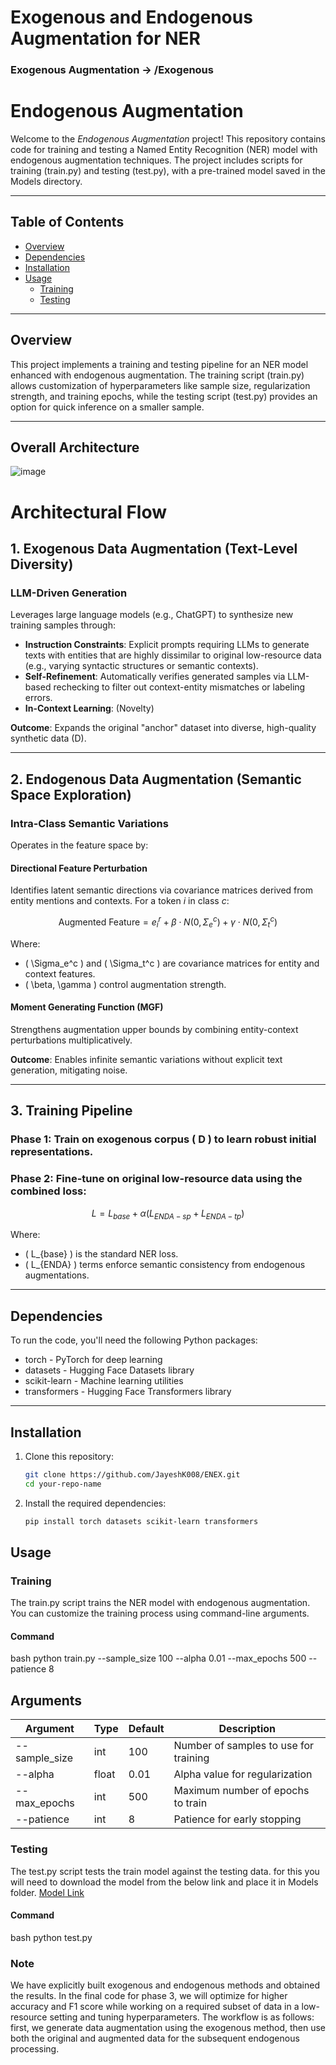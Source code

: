 # Exogenous and Endogenous Augmentation for NER
### Exogenous Augmentation -> /Exogenous

# Endogenous Augmentation

Welcome to the *Endogenous Augmentation* project! This repository contains code for training and testing a Named Entity Recognition (NER) model with endogenous augmentation techniques. The project includes scripts for training (train.py) and testing (test.py), with a pre-trained model saved in the Models directory.

---

## Table of Contents
- [Overview](#overview)
- [Dependencies](#dependencies)
- [Installation](#installation)
- [Usage](#usage)
  - [Training](#training)
  - [Testing](#testing)

---

## Overview
This project implements a training and testing pipeline for an NER model enhanced with endogenous augmentation. The training script (train.py) allows customization of hyperparameters like sample size, regularization strength, and training epochs, while the testing script (test.py) provides an option for quick inference on a smaller sample.

---

## Overall Architecture
![image](https://github.com/user-attachments/assets/d09047ee-089d-4633-8ab4-844d972c17af)

# Architectural Flow

## 1. Exogenous Data Augmentation (Text-Level Diversity)

### LLM-Driven Generation
Leverages large language models (e.g., ChatGPT) to synthesize new training samples through:

- **Instruction Constraints**: Explicit prompts requiring LLMs to generate texts with entities that are highly dissimilar to original low-resource data (e.g., varying syntactic structures or semantic contexts).
- **Self-Refinement**: Automatically verifies generated samples via LLM-based rechecking to filter out context-entity mismatches or labeling errors.
- **In-Context Learning**: (Novelty)

**Outcome**: Expands the original "anchor" dataset into diverse, high-quality synthetic data (D).

---

## 2. Endogenous Data Augmentation (Semantic Space Exploration)

### Intra-Class Semantic Variations
Operates in the feature space by:

#### **Directional Feature Perturbation**
Identifies latent semantic directions via covariance matrices derived from entity mentions and contexts. For a token *i* in class *c*:

```math
\text{Augmented Feature} = e_i^r + \beta \cdot N(0, \Sigma_e^c) + \gamma \cdot N(0, \Sigma_t^c)
```

Where:
- \( \Sigma_e^c \) and \( \Sigma_t^c \) are covariance matrices for entity and context features.
- \( \beta, \gamma \) control augmentation strength.

#### **Moment Generating Function (MGF)**
Strengthens augmentation upper bounds by combining entity-context perturbations multiplicatively.

**Outcome**: Enables infinite semantic variations without explicit text generation, mitigating noise.

---

## 3. Training Pipeline

### **Phase 1:** Train on exogenous corpus \( D \) to learn robust initial representations.

### **Phase 2:** Fine-tune on original low-resource data using the combined loss:

```math
L = L_{base} + \alpha (L_{ENDA-sp} + L_{ENDA-tp})
```

Where:
- \( L_{base} \) is the standard NER loss.
- \( L_{ENDA} \) terms enforce semantic consistency from endogenous augmentations.



---

## Dependencies
To run the code, you'll need the following Python packages:
- torch - PyTorch for deep learning
- datasets - Hugging Face Datasets library
- scikit-learn - Machine learning utilities
- transformers - Hugging Face Transformers library

---

## Installation
1. Clone this repository:
   ```bash
   git clone https://github.com/JayeshK008/ENEX.git
   cd your-repo-name
   ```
   

2. Install the required dependencies:
    ```bash
    pip install torch datasets scikit-learn transformers
    ```
    
## Usage

### Training
The train.py script trains the NER model with endogenous augmentation. You can customize the training process using command-line arguments.

#### Command
bash
python train.py --sample_size 100 --alpha 0.01 --max_epochs 500 --patience 8

## Arguments

| Argument       | Type  | Default | Description                              |
|---------------|------|---------|------------------------------------------|
| --sample_size | int  | 100     | Number of samples to use for training  |
| --alpha      | float | 0.01    | Alpha value for regularization         |
| --max_epochs | int  | 500     | Maximum number of epochs to train      |
| --patience   | int  | 8       | Patience for early stopping            |

### Testing
The test.py script tests the train model against the testing data.
for this you will need to download the model from the below link and place it in Models folder.
[Model Link](https://drive.google.com/file/d/1vRmGc-VwND0Fce-zNW8PiAYeZKWMNmrJ/view)

#### Command
bash
python test.py 


### Note
We have explicitly built exogenous and endogenous methods and obtained the results. In the final code for phase 3, we will optimize for higher accuracy and F1 score while working on a required subset of data in a low-resource setting and tuning hyperparameters. The workflow is as follows: first, we generate data augmentation using the exogenous method, then use both the original and augmented data for the subsequent endogenous processing.
